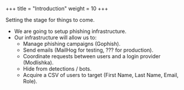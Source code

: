 +++
title = "Introduction"
weight = 10
+++

Setting the stage for things to come.

- We are going to setup phishing infrastructure.
- Our infrastructure will allow us to:
    - Manage phishing campaigns (Gophish).
    - Send emails (MailHog for testing, ??? for production).
    - Coordinate requests between users and a login provider (Modlishka).
    - Hide from detections / bots.
    - Acquire a CSV of users to target (First Name, Last Name, Email, Role).
